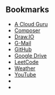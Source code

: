 ## Bookmarks
- [A Cloud Guru](https://learn.acloud.guru/course/aws-certified-solutions-architect-associate/dashboard)
- [Composer](https://app.composer.trade/portfolio)
- [Draw.IO](https://app.diagrams.net/)
- [G-Mail](https://mail.google.com/mail/u/0/#inbox)
- [GitHub](https://github.com/zbolin/)
- [Google Drive](https://drive.google.com/drive/)
- [LeetCode](https://leetcode.com/zdbolin/)
- [Weather](https://www.yahoo.com/news/weather/)
- [YouTube](https://www.youtube.com/feed/subscriptions)
- []()
- []()
